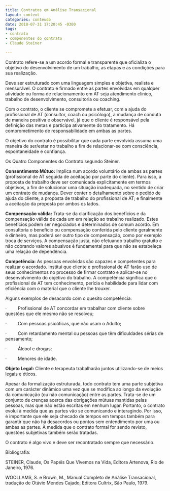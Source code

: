 ```yaml
---
title: Contratos em Análise Transacional
layout: content
categories: conteudo
date: 2018-07-31 17:20:45 -0300
tags:
- contrato
- componentes do contrato
- Claude Steiner

---
```

Contrato refere-se a um acordo formal e transparente que oficializa o objetivo do desenvolvimento de um trabalho, as etapas e as condições para sua realização.

Deve ser estruturado com uma linguagem simples e objetiva, realista e mensurável. O contrato é firmado entre as partes envolvidas em qualquer atividade ou forma de relacionamento em AT seja atendimento clínico, trabalho de desenvolvimento, consultoria ou coaching.

Com o contrato, o cliente se compromete a efetuar, com a ajuda do profissional de AT (consultor, coach ou psicólogo), a mudança de conduta de maneira positiva e observável, já que o cliente é responsável pela definição das metas e participa ativamente do tratamento. Há comprometimento de responsabilidade em ambas as partes.

O objetivo do contrato é possibilitar que cada parte envolvida assuma uma maneira de ser/estar no trabalho a fim de relacionar-se com consciência, espontaneidade e confiança.

Os Quatro Componentes do Contrato segundo Steiner.

**Consentimento Mútuo:** Implica num acordo voluntário de ambas as partes (profissional de AT seguida de aceitação por parte do cliente). Para isso, a proposta de trabalho deve ser comunicada explicitamente em termos objetivos, a fim de solucionar uma situação inadequada, no sentido de criar um contrato de mudança. Dever conter o detalhamento sobre o pedido de ajuda do cliente, a proposta de trabalho do profissional de AT; e finalmente a aceitação da proposta por ambos os lados.

**Compensação válida:** Trata-se da clarificação dos benefícios e da compensação válida de cada um em relação ao trabalho realizado. Estes benefícios podem ser negociados e determinados de comum acordo. Em consultoria o beneficio ou compensação conferida pelo cliente geralmente é dinheiro, mas poderá ser outro tipo de compensação, como por exemplo troca de serviços. A compensação justa, não efetuando trabalho gratuito e não cobrando valores abusivos é fundamental para que não se estabeleça uma relação de dependência.

**Competência:** As pessoas envolvidas são capazes e competentes para realizar o acordado. Institui que cliente e profissional de AT farão uso de seus conhecimentos no processo de firmar contrato e aplicar-se no desenvolvimento do objetivo do trabalho. A competência significa que o profissional de AT tem conhecimento, perícia e habilidade para lidar com eficiência com o material que o cliente lhe trouxer.

Alguns exemplos de desacordo com o quesito competência:

·         Profissional de AT concordar em trabalhar com cliente sobre questões que ele mesmo não se resolveu;

·         Com pessoas psicóticas, que não usam o Adulto;

·         Com retardamento mental ou pessoas que têm dificuldades sérias de pensamento;

·         Álcool e drogas;

·         Menores de idade.

**Objeto Legal:** Cliente e terapeuta trabalharão juntos utilizando-se de meios legais e éticos.

Apesar da formalização estruturada, todo contrato tem uma parte subjetiva com um carácter dinâmico uma vez que se modifica ao longo da evolução da comunicação (ou não comunicação) entre as partes. Trata-se de um conjunto de crenças acerca das obrigações mútuas mantidas pelas pessoas, mas que não estão escritas em nenhum lugar. Portanto, o contrato evolui à medida que as partes vão se comunicando e interagindo. Por isso, é importante que ele seja checado de tempos em tempos também para garantir que não há desacordos ou pontos sem entendimento por uma ou ambas as partes. À medida que o contrato formal for sendo revisto, questões subjetivas também serão tratadas. 

O contrato é algo vivo e deve ser recontratado sempre que necessário.

Bibliografia:

STEINER, Claude, Os Papéis Que Vivemos na Vida, Editora Artenova, Rio de Janeiro, 1976.

WOOLLAMS, S. e Brown, M., Manual Completo de Análise Transacional, tradução de Otávio Mendes Cajado, Editora Cultrix, São Paulo, 1979.